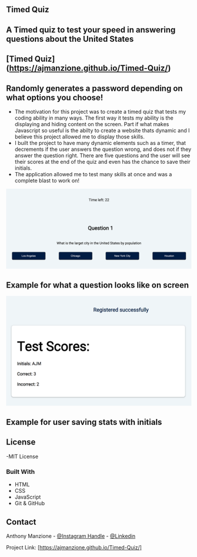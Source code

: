 ## Timed Quiz

## A Timed quiz to test your speed in answering questions about the United States

## [Timed Quiz] (https://ajmanzione.github.io/Timed-Quiz/)

## Randomly generates a password depending on what options you choose!


- The motivation for this project was to create a timed quiz that tests my coding ability in many ways. The first way it tests my ability is the displaying and hiding content on the screen. Part if what makes Javascript so useful is the abilty to create a website thats dynamic and I believe this project allowed me to display those skills.
- I built the project to have many dynamic elements such as a timer, that decrements if the user answers the question wrong, and does not if they answer the question right. There are five questions and the user will see their scores at the end of the quiz and even has the chance to save their initials.
- The application allowed me to test many skills at once and was a complete blast to work on!



 ![Alt Text](/assets/images/Screen%20Shot%202022-10-03%20at%208.30.29%20PM.png)
## Example for what a question looks like on screen
 ![Alt Text](/assets/images/Screen%20Shot%202022-10-03%20at%208.30.56%20PM.png)
## Example for user saving stats with initials

## License

 -MIT License

 ### Built With

* HTML
* CSS
* JavaScript
* Git & GitHub


<!-- CONTACT -->
## Contact

Anthony Manzione - [@Instagram Handle](https://www.instagram.com/anthony.manzione/) - 
[@Linkedin](https://www.linkedin.com/in/anthony-manzione-862b44250/)

Project Link: [https://ajmanzione.github.io/Timed-Quiz/]